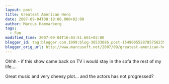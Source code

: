 ```yaml
---
layout: post
title: Greatest American Hero
date: 2007-09-04T08:10:00.000+02:00
author: Marcus Hammarberg
tags:
  - Fun
modified_time: 2007-09-04T16:04:51.661+02:00
blogger_id: tag:blogger.com,1999:blog-36533086.post-1549005528785756235
blogger_orig_url: http://www.marcusoft.net/2007/09/greatest-american-hero.html
---
```


Ohhh -
if this show came back on TV i would stay in the sofa the rest of my
life....

Great music and very cheesy plot... and the actors has not progressed?

